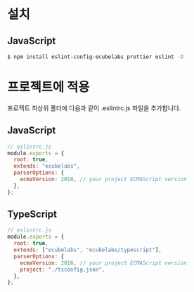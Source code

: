 # 설치

## JavaScript

```bash
$ npm install eslint-config-ecubelabs prettier eslint -D
```

# 프로젝트에 적용

프로젝트 최상위 폴더에 다음과 같이 .eslintrc.js 파일을 추가합니다.

## JavaScript

```js
// eslintrc.js
module.exports = {
  root: true,
  extends: "ecubelabs",
  parserOptions: {
    ecmaVersion: 2018, // your project ECMAScript version
  },
};
```

## TypeScript

```js
// eslintrc.js
module.exports = {
  root: true,
  extends: ["ecubelabs", "ecubelabs/typescript"],
  parserOptions: {
    ecmaVersion: 2018, // your project ECMAScript version
    project: "./tsconfig.json",
  },
};
```
